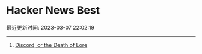 # Hacker News Best

最近更新时间: 2023-03-07 22:02:19

--- 
1. [Discord, or the Death of Lore](http://ascii.textfiles.com/archives/5509) 
